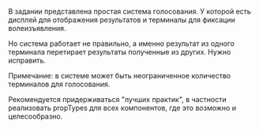 В задании представлена простая система голосования.
У которой есть дисплей для отображения результатов и терминалы для фиксации волеизъявления.

Но система работает не правильно, а именно результат из одного терминала перетирает результаты полученные из других.
Нужно исправить.

Примечание: в системе может быть неограниченное количество терминалов для голосования.

Рекомендуется придерживаться "лучших практик", в частности реализовать propTypes для всех компонентов, где это возможно и целесообразно.
